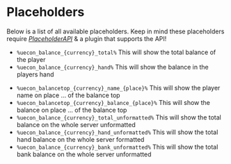 # Placeholders
Below is a list of all available placeholders. Keep in mind these placeholders require [*PlaceholderAPI*](https://www.spigotmc.org/resources/6245/) & a plugin that supports the API!
<br>

* `%uecon_balance_{currency}_total%`
  This will show the total balance of the player
* `%uecon_balance_{currency}_hand%`
  This will show the balance in the players hand
<!--* %uecon_balance_{currency}_bank% Ex. `49.000`
  This will show the balance in the players bank-->
* `%uecon_balancetop_{currency}_name_{place}%`
  This will show the player name on place ... of the balance top
* `%uecon_balancetop_{currency}_balance_{place}%`
  This will show the balance on place ... of the balance top
* `%uecon_balance_{currency}_total_unformatted%`
  This will show the total balance on the whole server unformatted
* `%uecon_balance_{currency}_hand_unformatted%`
  This will show the total hand balance on the whole server formatted
* `%uecon_balance_{currency}_bank_unformatted%`
  This will show the total bank balance on the whole server unformatted
  